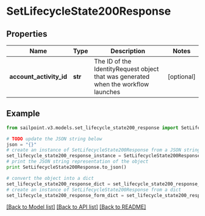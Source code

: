 # SetLifecycleState200Response


## Properties

Name | Type | Description | Notes
------------ | ------------- | ------------- | -------------
**account_activity_id** | **str** | The ID of the IdentityRequest object that was generated when the workflow launches | [optional] 

## Example

```python
from sailpoint.v3.models.set_lifecycle_state200_response import SetLifecycleState200Response

# TODO update the JSON string below
json = "{}"
# create an instance of SetLifecycleState200Response from a JSON string
set_lifecycle_state200_response_instance = SetLifecycleState200Response.from_json(json)
# print the JSON string representation of the object
print SetLifecycleState200Response.to_json()

# convert the object into a dict
set_lifecycle_state200_response_dict = set_lifecycle_state200_response_instance.to_dict()
# create an instance of SetLifecycleState200Response from a dict
set_lifecycle_state200_response_form_dict = set_lifecycle_state200_response.from_dict(set_lifecycle_state200_response_dict)
```
[[Back to Model list]](../README.md#documentation-for-models) [[Back to API list]](../README.md#documentation-for-api-endpoints) [[Back to README]](../README.md)


